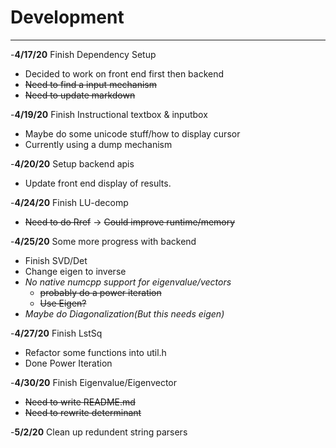 # Development

---
-**4/17/20** Finish Dependency Setup
 - Decided to work on front end first then backend
 - ~~Need to find a input mechanism~~
 - ~~Need to update markdown~~

-**4/19/20** Finish Instructional textbox & inputbox
 - Maybe do some unicode stuff/how to display cursor
 - Currently using a dump mechanism

-**4/20/20** Setup backend apis
 - Update front end display of results.
 
-**4/24/20** Finish LU-decomp
 - ~~Need to do Rref~~ -> ~~Could improve runtime/memory~~
 
-**4/25/20** Some more progress with backend
 - Finish SVD/Det
 - Change eigen to inverse
 - *No native numcpp support for eigenvalue/vectors*
    - ~~probably do a power iteration~~
    - ~~Use Eigen?~~
 - *Maybe do Diagonalization(But this needs eigen)*

-**4/27/20** Finish LstSq
 - Refactor some functions into util.h
 - Done Power Iteration
 
-**4/30/20** Finish Eigenvalue/Eigenvector
 - ~~Need to write README.md~~
 - ~~Need to rewrite determinant~~
 
-**5/2/20** Clean up redundent string parsers
